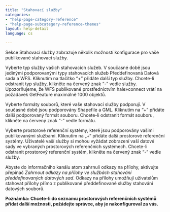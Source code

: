 ```yaml
---
title: "Stahovací služby"
categories:
- "help-page-category-reference"
- "help-page-subcategory-reference-themes"
layout: help-detail
language: cs

---
```


Sekce Stahovací služby zobrazuje několik možností konfigurace pro vaše publikované stahovací služby.

Vyberte typ služby vašich stahovacích služeb. V současné době jsou jedinými podporovanými typy stahovacích služeb Předdefinovaná Datová sada a WFS. Kliknutím na tlačítko “+” přidáte další typ služby. Chcete-li odstranit typ služby, klikněte na červený znak “-” vedle služby. Upozorňujeme, že WFS publikované prostřednictvím hale»connect vrátí na požadavek GetFeature maximálně 1000 objektů.

Vyberte formáty souborů, které vaše stahovací služby podporují. V současné době jsou podporovány Shapefile a GML. Kliknutím na “+” přidáte další podporovaný formát souboru. Chcete-li odstranit formát souboru, klikněte na červený znak “-” vedle formátu.

Vyberte prostorové referenční systémy, které jsou podporovány vašimi publikovanými službami. Kliknutím na „+“ přidáte další prostorové referenční systémy. Uživatelé vaší služby si mohou vyžádat zobrazení vaší datové sady ve vybraných prostorových referenčních systémech. Chcete-li odstranit prostorový referenční systém, klikněte na červený znak “-” vedle služby.

Abyste do informačního kanálu atom zahrnuli odkazy na přílohy, aktivujte přepínač *Zahrnout odkazy na přílohy ve službách stahování předdefinovaných datových sad*. Odkazy na přílohy umožňují uživatelům stahovat přílohy přímo z publikované předdefinované služby stahování datových souborů.

**Poznámka: Chcete-li do seznamu prostorových referenčních systémů přidat další možnosti, požádejte správce, aby je nakonfiguroval za vás.**
